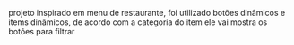 projeto inspirado em menu de restaurante, foi utilizado botões dinâmicos e items dinâmicos, de acordo com a categoria do item ele vai mostra os botões para filtrar